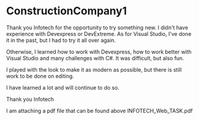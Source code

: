 # ConstructionCompany1

Thank you Infotech for the opportunity to try something new. I didn't have experience with Devexpress or DevExtreme.
As for Visual Studio, I've done it in the past, but I had to try it all over again.

Otherwise, I learned how to work with Devexpress, how to work better with Visual Studio and many challenges with C#.
It was difficult, but also fun.

I played with the look to make it as modern as possible, but there is still work to be done on editing.

I have learned a lot and will continue to do so.

Thank you Infotech

I am attaching a pdf file that can be found above INFOTECH_Web_TASK.pdf
